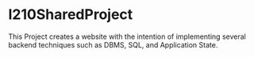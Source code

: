# I210SharedProject
This Project creates a website with the intention of implementing several backend techniques such as DBMS, SQL, and Application State.
